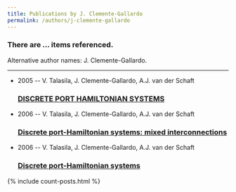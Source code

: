 ```yaml
---
title: Publications by J. Clemente-Gallardo
permalink: /authors/j-clemente-gallardo
---
```


<h3 id="number-posts">There are ... items referenced.</h3>
<p id='info-authors'>Alternative author names: J. Clemente-Gallardo.</p>
<hr />
<ul class="post-list">
<li><span class='post-meta'>2005 -- V. Talasila, J. Clemente-Gallardo, A.J. van der Schaft</span><h3><a class='post-link' href="{{ site.baseurl }}/discrete-port-hamiltonian-systems0">DISCRETE PORT HAMILTONIAN SYSTEMS</a></h3></li>
<li><span class='post-meta'>2006 -- V. Talasila, J. Clemente-Gallardo, A.J. van der Schaft</span><h3><a class='post-link' href="{{ site.baseurl }}/discrete-port-hamiltonian-systems-mixed-interconnections">Discrete port-Hamiltonian systems: mixed interconnections</a></h3></li>
<li><span class='post-meta'>2006 -- V. Talasila, J. Clemente-Gallardo, A.J. van der Schaft</span><h3><a class='post-link' href="{{ site.baseurl }}/discrete-port-hamiltonian-systems">Discrete port-Hamiltonian systems</a></h3></li>

</ul>
{% include count-posts.html %}
